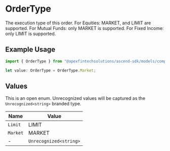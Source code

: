 # OrderType

The execution type of this order. For Equities: MARKET, and LIMIT are supported. For Mutual Funds: only MARKET is supported. For Fixed Income: only LIMIT is supported.

## Example Usage

```typescript
import { OrderType } from "@apexfintechsolutions/ascend-sdk/models/components";

let value: OrderType = OrderType.Market;
```

## Values

This is an open enum. Unrecognized values will be captured as the `Unrecognized<string>` branded type.

| Name                   | Value                  |
| ---------------------- | ---------------------- |
| `Limit`                | LIMIT                  |
| `Market`               | MARKET                 |
| -                      | `Unrecognized<string>` |